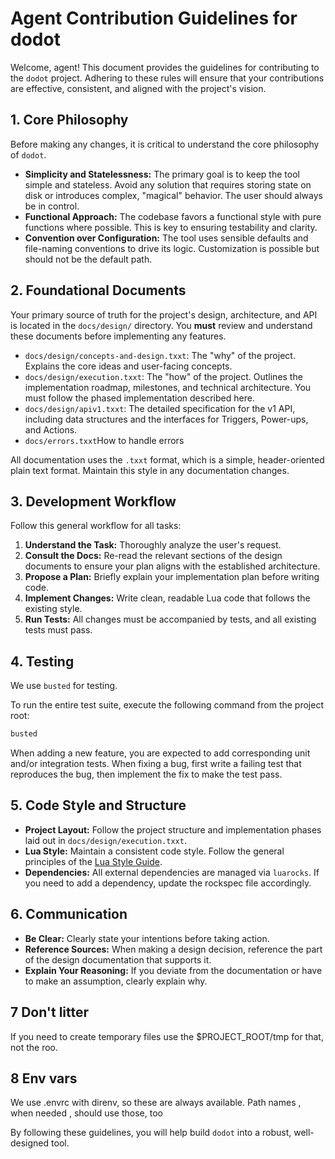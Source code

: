 # Agent Contribution Guidelines for dodot

Welcome, agent! This document provides the guidelines for contributing to the `dodot` project. Adhering to these rules will ensure that your contributions are effective, consistent, and aligned with the project's vision.

## 1. Core Philosophy

Before making any changes, it is critical to understand the core philosophy of `dodot`.

*   **Simplicity and Statelessness:** The primary goal is to keep the tool simple and stateless. Avoid any solution that requires storing state on disk or introduces complex, "magical" behavior. The user should always be in control.
*   **Functional Approach:** The codebase favors a functional style with pure functions where possible. This is key to ensuring testability and clarity.
*   **Convention over Configuration:** The tool uses sensible defaults and file-naming conventions to drive its logic. Customization is possible but should not be the default path.

## 2. Foundational Documents

Your primary source of truth for the project's design, architecture, and API is located in the `docs/design/` directory. You **must** review and understand these documents before implementing any features.

*   `docs/design/concepts-and-design.txxt`: The "why" of the project. Explains the core ideas and user-facing concepts.
*   `docs/design/execution.txxt`: The "how" of the project. Outlines the implementation roadmap, milestones, and technical architecture. You must follow the phased implementation described here.
*   `docs/design/apiv1.txxt`: The detailed specification for the v1 API, including data structures and the interfaces for Triggers, Power-ups, and Actions.
* `docs/errors.txxt`How to handle errors

All documentation uses the `.txxt` format, which is a simple, header-oriented plain text format. Maintain this style in any documentation changes.

## 3. Development Workflow

Follow this general workflow for all tasks:

1.  **Understand the Task:** Thoroughly analyze the user's request.
2.  **Consult the Docs:** Re-read the relevant sections of the design documents to ensure your plan aligns with the established architecture.
3.  **Propose a Plan:** Briefly explain your implementation plan before writing code.
4.  **Implement Changes:** Write clean, readable Lua code that follows the existing style.
5.  **Run Tests:** All changes must be accompanied by tests, and all existing tests must pass.

## 4. Testing

We use `busted` for testing.

To run the entire test suite, execute the following command from the project root:

```bash
busted
```

When adding a new feature, you are expected to add corresponding unit and/or integration tests. When fixing a bug, first write a failing test that reproduces the bug, then implement the fix to make the test pass.

## 5. Code Style and Structure

*   **Project Layout:** Follow the project structure and implementation phases laid out in `docs/design/execution.txxt`.
*   **Lua Style:** Maintain a consistent code style. Follow the general principles of the [Lua Style Guide](https://github.com/olivine-labs/lua-style-guide).
*   **Dependencies:** All external dependencies are managed via `luarocks`. If you need to add a dependency, update the rockspec file accordingly.

## 6. Communication

*   **Be Clear:** Clearly state your intentions before taking action.
*   **Reference Sources:** When making a design decision, reference the part of the design documentation that supports it.
*   **Explain Your Reasoning:** If you deviate from the documentation or have to make an assumption, clearly explain why.

## 7 Don't litter

If you need to create temporary files use the $PROJECT_ROOT/tmp for that, not the roo.


## 8 Env vars

We use .envrc    with direnv, so these are always available. Path names , when needed , should use those, too



By following these guidelines, you will help build `dodot` into a robust, well-designed tool. 